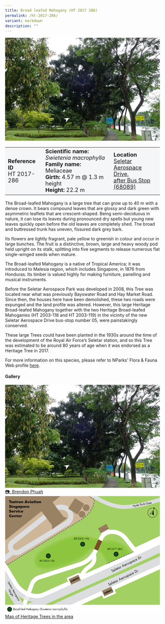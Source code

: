 ```yaml
---
title: Broad leafed Mahogany (HT 2017 286)
permalink: /ht-2017-286/
variant: markdown
description: ""
---
```

<div class="isomer-image-wrapper">
<img src="/images/Heritage_trees_photos/swimac_ht2017-286_habit.jpg">
</div><table style="minWidth: 100px; font-size: 18px; background: #F4F6F7">
<tbody><tr>
<td rowspan="1" colspan="1">
<strong>Reference ID</strong>
<br>HT 2017-286
</td>
<td rowspan="1" colspan="1">
	<strong>Scientific name:</strong> <em>Swietenia macrophylla</em>
<br><strong>Family name: </strong>Meliaceae
<br><strong>Girth: </strong>4.57 m @ 1.3 m height
<br><strong>Height: </strong>22.2 m
</td>
<td rowspan="1" colspan="1">
<strong>Location</strong><a href="https://www.onemap.gov.sg/?lat=1.3074399999985848&amp;lng=103.78159999999696">
 <br>Seletar Aerospace Drive,<br> after Bus Stop (68089)</a>
</td>
</tr>
</tbody>
</table>
<p>The Broad-leafed Mahogany is a large tree that can grow up to 40 m with a dense crown. It bears compound leaves that are glossy and dark green with asymmetric leaflets that are crescent-shaped. Being semi-deciduous in nature, it can lose its leaves during pronounced dry spells but young new leaves quickly open before the old leaves are completely shed. The broad and buttressed trunk has uneven, fissured dark grey bark.</p>

<p>Its flowers are lightly fragrant, pale yellow to greenish in colour and occur in large bunches. The fruit is a distinctive, brown, large and heavy woody pod held upright on its stalk, splitting into five segments to release numerous flat single-winged seeds when mature.</p>

<p>The Broad-leafed Mahogany is a native of Tropical America; it was introduced to Malesia region, which includes Singapore, in 1876 from Honduras. Its timber is valued highly for making furniture, panelling and musical instruments.</p>

<p>Before the Seletar Aerospace Park was developed in 2008, this Tree was located near what was previously Bayswater Road and Hay Market Road. Since then, the houses here have been demolished, these two roads were expunged and the land profile was altered. However, this large Heritage Broad-leafed Mahogany together with the two Heritage Broad-leafed Mahoganies (HT 2003-118 and HT 2003-119) in the vicinity of the new Seletar Aerospace Drive bus-stop number 05, were painstakingly conserved.</p>

<p>These large Trees could have been planted in the 1930s around the time of the development of the Royal Air Force’s Seletar station, and so this Tree was estimated to be around 80 years of age when it was endorsed as a Heritage Tree in 2017.</p> 

<p>For more information on this species, please refer to NParks' Flora &amp; Fauna Web profile <a href="https://www.nparks.gov.sg/florafaunaweb/flora/3/1/3150">here</a>.</p>

<h4><b>Gallery</b></h4>
<div class="isomer-card-grid">
<a href="/images/Heritage_trees_photos/swimac_ht2017-286_habit.jpg" class="isomer-card">
<div class="isomer-card-image">
<div class="isomer-image-wrapper"><img src="/images/Heritage_trees_photos/swimac_ht2017-286_habit.jpg"></div></div>
<div class="isomer-card-body"><div class="isomer-card-description">📷: Brendon Phuah</div></div></a>

<a href="/images/Heritage_trees_photos/HTmap_SADr.png" class="isomer-card">
<div class="isomer-card-image">
<div class="isomer-image-wrapper"><img src="/images/Heritage_trees_photos/HTmap_SADr.png"></div></div>
<div class="isomer-card-body"><div class="isomer-card-description">Map of Heritage Trees in the area</div></div></a></div>
